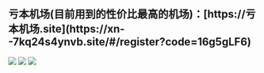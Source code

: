 <h2>
  亏本机场(目前用到的性价比最高的机场)：[https://亏本机场.site](https://xn--7kq24s4ynvb.site/#/register?code=16g5gLF6)
</h2>

<div class="cheap-vpn-recommendation">
  <img style="pointer-events:none;" src="https://github.com/vfdeclnc/cheap-vpn-recommendation/assets/138665345/a7a37ff8-a566-4d27-b93a-b8db466cb0b7"/>
  <img style="pointer-events:none;" src="https://github.com/vfdeclnc/cheap-vpn-recommendation/assets/138665345/e33b74ac-c060-485e-9eab-9f3475713040"/>
  <img style="pointer-events:none;" src="https://github.com/vfdeclnc/cheap-vpn-recommendation/assets/138665345/b798769c-2bc6-4754-9af1-dc0b546e386a"/>
</div>
